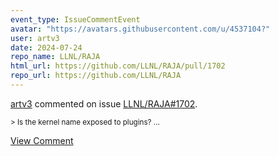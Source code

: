 ```yaml
---
event_type: IssueCommentEvent
avatar: "https://avatars.githubusercontent.com/u/4537104?"
user: artv3
date: 2024-07-24
repo_name: LLNL/RAJA
html_url: https://github.com/LLNL/RAJA/pull/1702
repo_url: https://github.com/LLNL/RAJA
---
```


<a href='https://github.com/artv3' target='_blank'>artv3</a> commented on issue <a href='https://github.com/LLNL/RAJA/pull/1702' target='_blank'>LLNL/RAJA#1702</a>.

<small>> Is the kernel name exposed to plugins?...</small>

<a href='https://github.com/LLNL/RAJA/pull/1702' target='_blank'>View Comment</a>